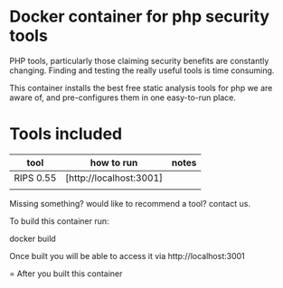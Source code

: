 # Docker container for php security tools

PHP tools, particularly those claiming security benefits are constantly changing. Finding and testing the really useful tools is time consuming. 

This container installs the best free static analysis tools for php we are aware of, and pre-configures them in one easy-to-run place.

# Tools included

| tool      | how to run              | notes |
|-----------|-------------------------|-------  |
| RIPS 0.55 | [http://localhost:3001] |       |
|           |                         |       |

Missing something? would like to recommend a tool? contact us.

To build this container run:

docker build 

Once built you will be able to access it via http://localhost:3001

= After you built this container 


